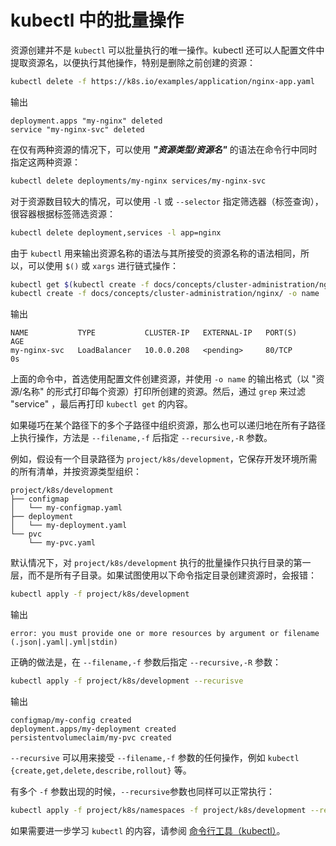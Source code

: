 # kubectl 中的批量操作

资源创建并不是 `kubectl` 可以批量执行的唯一操作。kubectl 还可以人配置文件中提取资源名，以便执行其他操作，特别是删除之前创建的资源：

```bash
kubectl delete -f https://k8s.io/examples/application/nginx-app.yaml
```

输出

```
deployment.apps "my-nginx" deleted
service "my-nginx-svc" deleted
```

在仅有两种资源的情况下，可以使用 _**"资源类型/资源名"**_ 的语法在命令行中同时指定这两种资源：

```bash
kubectl delete deployments/my-nginx services/my-nginx-svc
```

对于资源数目较大的情况，可以使用 `-l` 或 `--selector` 指定筛选器（标签查询），很容器根据标签筛选资源：

```bash
kubectl delete deployment,services -l app=nginx
```

由于 `kubectl` 用来输出资源名称的语法与其所接受的资源名称的语法相同，所以，可以使用 `$()` 或 `xargs` 进行链式操作：

```bash
kubectl get $(kubectl create -f docs/concepts/cluster-administration/nginx/ -o name | grep service)
kubectl create -f docs/concepts/cluster-administration/nginx/ -o name | grep service | xargs -i kubectl get {}
```

输出

```
NAME           TYPE           CLUSTER-IP   EXTERNAL-IP   PORT(S)      AGE
my-nginx-svc   LoadBalancer   10.0.0.208   <pending>     80/TCP       0s
```

上面的命令中，首选使用配置文件创建资源，并使用 `-o name` 的输出格式（以 "资源/名称" 的形式打印每个资源）打印所创建的资源。然后，通过 `grep` 来过滤 "service" ，最后再打印 `kubectl get` 的内容。

如果碰巧在某个路径下的多个子路径中组织资源，那么也可以递归地在所有子路径上执行操作，方法是 `--filename,-f` 后指定 `--recursive,-R` 参数。

例如，假设有一个目录路径为 `project/k8s/development`，它保存开发环境所需的所有清单，并按资源类型组织：

```
project/k8s/development
├── configmap
│   └── my-configmap.yaml
├── deployment
│   └── my-deployment.yaml
└── pvc
    └── my-pvc.yaml
```

默认情况下，对 `project/k8s/development` 执行的批量操作只执行目录的第一层，而不是所有子目录。如果试图使用以下命令指定目录创建资源时，会报错：

```bash
kubectl apply -f project/k8s/development
```

输出

```
error: you must provide one or more resources by argument or filename (.json|.yaml|.yml|stdin)
```

正确的做法是，在 `--filename,-f` 参数后指定 `--recursive,-R` 参数：

```bash
kubectl apply -f project/k8s/development --recurisve
```

输出

```
configmap/my-config created
deployment.apps/my-deployment created
persistentvolumeclaim/my-pvc created
```

`--recursive` 可以用来接受 `--filename,-f` 参数的任何操作，例如 `kubectl {create,get,delete,describe,rollout}` 等。

有多个 `-f` 参数出现的时候，`--recursive`参数也同样可以正常执行：

```bash
kubectl apply -f project/k8s/namespaces -f project/k8s/development --recursive
```

如果需要进一步学习 `kubectl` 的内容，请参阅 [命令行工具（kubectl）](../../Reference/Command-line-tool-kubectl/)。
